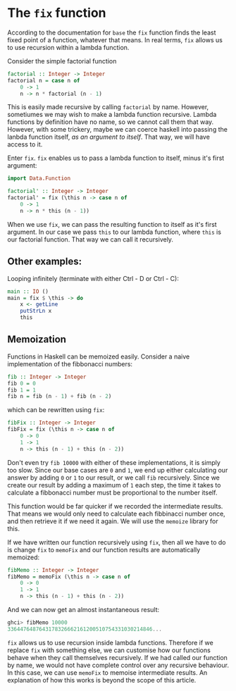 # The `fix` function

According to the documentation for `base` the `fix` function finds the least fixed point of a function, whatever that means. In real terms, `fix` allows us to use recursion within a lambda function.

Consider the simple factorial function

```haskell
factorial :: Integer -> Integer
factorial n = case n of
    0 -> 1
    n -> n * factorial (n - 1)
```

This is easily made recursive by calling `factorial` by name. However, sometiumes we may wish to make a lambda function recursive. Lambda functions by definition have no name, so we cannot call them that way. However, with some trickery, maybe we can coerce haskell into passing the lanbda function itself, *as an argument to itself*. That way, we will have access to it.

Enter `fix`. `fix` enables us to pass a lambda function to itself, minus it's first argument:

```haskell
import Data.Function

factorial' :: Integer -> Integer
factorial' = fix (\this n -> case n of
    0 -> 1
    n -> n * this (n - 1))
```

When we use `fix`, we can pass the resulting function to itself as it's first argument. In our case we pass `this` to our lambda function, where `this` is our factorial function. That way we can call it recursively.

## Other examples:

Looping infinitely (terminate with either Ctrl - D or Ctrl - C):

```haskell
main :: IO ()
main = fix $ \this -> do
    x <- getLine
    putStrLn x
    this
```

## Memoization

Functions in Haskell can be memoized easily. Consider a naive implementation of the fibbonacci numbers:

```haskell
fib :: Integer -> Integer
fib 0 = 0
fib 1 = 1
fib n = fib (n - 1) + fib (n - 2)
```

which can be rewritten using `fix`:

```haskell
fibFix :: Integer -> Integer
fibFix = fix (\this n -> case n of
    0 -> 0
    1 -> 1
    n -> this (n - 1) + this (n - 2))
```

Don't even try `fib 10000` with either of these implementations, it is simply too slow. Since our base cases are `0` and `1`, we end up either calculating our answer by adding `0` or `1` to our result, or we call `fib` recursively. Since we create our result by adding a maximum of `1` each step, the time it takes to calculate a fibbonacci number must be proportional to the number itself.

This function would be far quicker if we recorded the intermediate results. That means we would only need to calculate each fibbinacci number once, and then retrieve it if we need it again. We will use the `memoize` library for this.

If we have written our function recursively using `fix`, then all we have to do is change `fix` to `memoFix` and our function results are automatically memoized:

```haskell
fibMemo :: Integer -> Integer
fibMemo = memoFix (\this n -> case n of
    0 -> 0
    1 -> 1
    n -> this (n - 1) + this (n - 2))
```

And we can now get an almost instantaneous result:

```haskell
ghci> fibMemo 10000
3364476487643178326662161200510754331030214846...
```

`fix` allows us to use recursion inside lambda functions. Therefore if we replace `fix` with something else, we can customise how our functions behave when they call themselves recursively. If we had called our function by name, we would not have complete control over any recursive behaviour. In this case, we can use `memoFix` to memoise intermediate results. An explanation of how this works is beyond the scope of this article.

